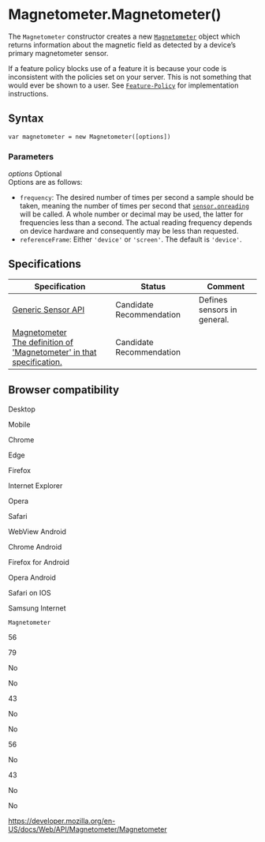# Magnetometer.Magnetometer()

The `Magnetometer` constructor creates a new [`Magnetometer`](../magnetometer) object which returns information about the magnetic field as detected by a device’s primary magnetometer sensor.

If a feature policy blocks use of a feature it is because your code is inconsistent with the policies set on your server. This is not something that would ever be shown to a user. See [`Feature-Policy`](https://developer.mozilla.org/en-US/docs/Web/HTTP/Headers/Feature-Policy) for implementation instructions.

## Syntax

    var magnetometer = new Magnetometer([options])

### Parameters

_options_ <span class="badge inline optional">Optional</span>  
Options are as follows:

- `frequency`: The desired number of times per second a sample should be taken, meaning the number of times per second that [`sensor.onreading`](../sensor/onreading) will be called. A whole number or decimal may be used, the latter for frequencies less than a second. The actual reading frequency depends on device hardware and consequently may be less than requested.
- `referenceFrame`: Either `'device'` or `'screen'`. The default is `'device'`.

## Specifications

<table><thead><tr class="header"><th>Specification</th><th>Status</th><th>Comment</th></tr></thead><tbody><tr class="odd"><td><a href="https://www.w3.org/TR/generic-sensor/">Generic Sensor API</a></td><td><span class="spec-cr">Candidate Recommendation</span></td><td>Defines sensors in general.</td></tr><tr class="even"><td><a href="https://www.w3.org/TR/magnetometer/#dom-magnetometer-magnetometer">Magnetometer<br />
<span class="small">The definition of 'Magnetometer' in that specification.</span></a></td><td><span class="spec-cr">Candidate Recommendation</span></td><td></td></tr></tbody></table>

## Browser compatibility

Desktop

Mobile

Chrome

Edge

Firefox

Internet Explorer

Opera

Safari

WebView Android

Chrome Android

Firefox for Android

Opera Android

Safari on IOS

Samsung Internet

`Magnetometer`

56

79

No

No

43

No

No

56

No

43

No

No

<a href="https://developer.mozilla.org/en-US/docs/Web/API/Magnetometer/Magnetometer" class="_attribution-link">https://developer.mozilla.org/en-US/docs/Web/API/Magnetometer/Magnetometer</a>
